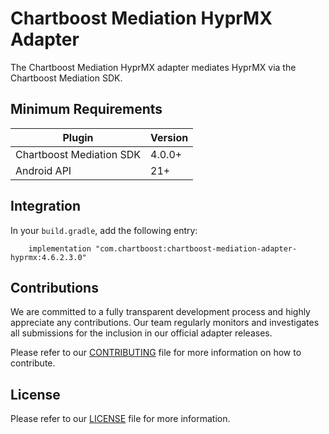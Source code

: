 # Chartboost Mediation HyprMX Adapter

The Chartboost Mediation HyprMX adapter mediates HyprMX via the Chartboost Mediation SDK.

## Minimum Requirements

| Plugin                   | Version |
| ------------------------ | ------- |
| Chartboost Mediation SDK | 4.0.0+  |
| Android API              | 21+     |

## Integration

In your `build.gradle`, add the following entry:
```
    implementation "com.chartboost:chartboost-mediation-adapter-hyprmx:4.6.2.3.0"
```

## Contributions

We are committed to a fully transparent development process and highly appreciate any contributions. Our team regularly monitors and investigates all submissions for the inclusion in our official adapter releases.

Please refer to our [CONTRIBUTING](CONTRIBUTING.md) file for more information on how to contribute.

## License

Please refer to our [LICENSE](LICENSE.md) file for more information.
